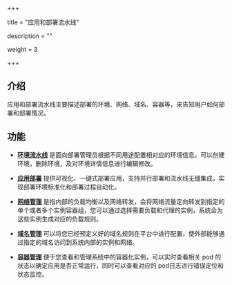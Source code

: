 ﻿+++

title = "应用和部署流水线"

description = ""

weight = 3

+++






<h2 id="1">介绍</h2>



应用和部署流水线主要描述部署的环境、网络、域名、容器等，来告知用户如何部署和部署情况。
<h2 id="2">功能</h2>



 - [**环境流水线**](../deployment-pipeline/environment-pipeline) 是面向部署管理员根据不同用途配置相对应的环境信息。可以创建环境，删除环境，及对环境详情信息进行编辑修改。


 - [**应用部署**](../deployment-pipeline/application-deployment) 提供可视化、一键式部署应用，支持并行部署和流水线无缝集成，实现部署环境标准化和部署过程自动化。


 - [**网络管理**](../deployment-pipeline/service) 是指内部的负载均衡以及网络转发，会将网络流量定向转发到指定的单个或者多个实例容器组，您可以通过选择需要负载和代理的实例，系统会为这些实例生成对应的负载规则。


 - [**域名管理**](../deployment-pipeline/ingress) 可以将您已经预定义好的域名规则在平台中进行配置，使外部能够通过指定的域名访问到系统内部的实例和网络。


 - [**容器管理**](../deployment-pipeline/container) 便于您查看和管理系统中的容器化实例，可以实时查看相关 pod 的状态以确定应用是否正常运行，同时可以查看对应的 pod日志进行错误定位和状态监控。